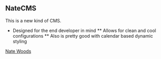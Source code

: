 ## NateCMS

This is a new kind of CMS.

* Designed for the end developer in mind
** Allows for clean and cool configurations
** Also is pretty good with calendar based dynamic styling

[Nate Woods](http://google.com)